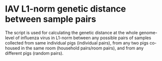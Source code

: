 # IAV L1-norm genetic distance between sample pairs

The script is used for calculating the genetic distance at the whole genome-level of influenza virus in L1-norm between any possible pairs of samples collected from same individual pigs (individual pairs), from any two pigs co-housed in the same room (household pairs/room pairs), and from any different pigs (random pairs).
